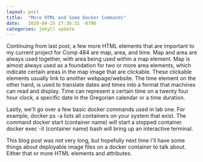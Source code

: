 ```yaml
---
layout: post
title:  "More HTML and Some Docker Commands"
date:   2020-09-25 17:36:31 -0700
categories: jekyll update
---
```

Continuing from last post, a few more HTML elements that are important to my current project for Comp 484 are
map, area, and time. Map and area are always used together, with area being used within a map element. Map is almost always
used as a foundation for two or more area elements, which indicate certain areas in the map image that are clickable. These
clickable elements usually link to another webpage/website. The time element on the other hand, is used to translate dates and
times into a format that machines can read and display. Time can represent a certain time on a twenty four hour clock, a specific
date in the Gregorian calendar or a time duration.

Lastly, we'll go over a few basic docker commands used in lab one. For example, docker ps -a lists all containers on your
system that exist. The command docker start (container name) will start a stopped container. docker exec -it (container name)
bash will bring up an interactive terminal.

This blog post was not very long, but hopefully next time I'll have some things about deployable image files on a docker container
to talk about. Either that or more HTML elements and attributes.